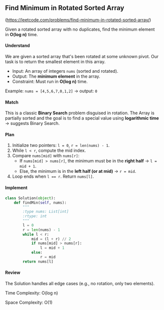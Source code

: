 ## Find Minimum in Rotated Sorted Array
(https://leetcode.com/problems/find-minimum-in-rotated-sorted-array/)

Given a rotated sorted array with no duplicates, find the minimum
element in **O(log n)** time.

#### **Understand**
We are given a sorted array that's been rotated at some unknown pivot.
Our task is to return the smallest element in this array.
- Input: An array of integers `nums` (sorted and rotated).
- Output: The **minimum element** in the array.
- Constraint: Must run in **O(log n)** time.

Example:
`nums = [4,5,6,7,0,1,2]` → output: `0`

#### **Match**
This is a classic **Binary Search** problem disguised in rotation.
The Array is partially sorted and the goal is to find a special value using **logarithmic time** ->
suggests Binary Search.


#### **Plan**
1. Initialize two pointers: `l = 0`, `r = len(nums) - 1`.
2. While `l < r`, compute the mid index.
3. Compare `nums[mid]` with `nums[r]`:
   - If `nums[mid] > nums[r]`, the minimum must be in the **right half** -> `l = mid + 1`.
   - Else, the minimum is in the **left half (or at mid)** -> `r = mid`.
4. Loop ends when `l == r`. Return `nums[l]`.

#### **Implement**

```python
class Solution(object):
    def findMin(self, nums):
        """
        :type nums: List[int]
        :rtype: int
        """
        l = 0
        r = len(nums) - 1
        while l < r:
            mid = (l + r) // 2
            if nums[mid] > nums[r]:
                l = mid + 1
            else:
                r = mid
        return nums[l]
```

#### **Review**

The Solution handles all edge cases (e.g., no rotation, only two elements).

Time Complexity: O(log n)

Space Complexity: O(1)

